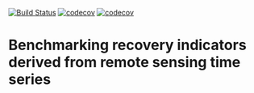 [![Build Status](https://travis-ci.org/RETURN-project/BenchmarkRecovery.svg?branch=master)](https://travis-ci.org/RETURN-project/BenchmarkRecovery)
[![codecov](https://codecov.io/gh/RETURN-project/BenchmarkRecovery/graph/badge.svg)](https://codecov.io/gh/RETURN-project/BenchmarkRecovery)
[![codecov](https://img.shields.io/badge/lifecycle-experimental-orange.svg)](https://www.tidyverse.org/lifecycle/)

# Benchmarking recovery indicators derived from remote sensing time series
